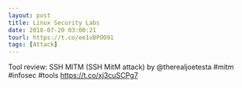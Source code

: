 ```yaml
---
layout: post
title: Linux Security Labs
date: 2018-07-20 03:00:21
tourl: https://t.co/ee1vBPOO91
tags: [Attack]
---
```

Tool review: SSH MITM (SSH MitM attack) by @therealjoetesta #mitm #infosec #tools https://t.co/xj3cuSCPg7